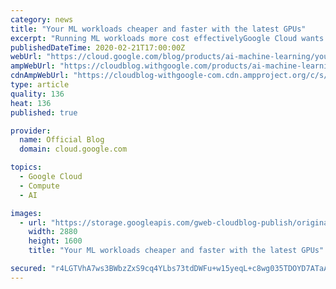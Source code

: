 ```yaml
---
category: news
title: "Your ML workloads cheaper and faster with the latest GPUs"
excerpt: "Running ML workloads more cost effectivelyGoogle Cloud wants to help you run your ML workloads as efficiently as possible. To do this, we offer many options for accelerating ML training and prediction, including many types of NVIDIA GPUs. This flexibility is designed to let you get the right tradeoff"
publishedDateTime: 2020-02-21T17:00:00Z
webUrl: "https://cloud.google.com/blog/products/ai-machine-learning/your-ml-workloads-cheaper-and-faster-with-the-latest-gpus/"
ampWebUrl: "https://cloudblog.withgoogle.com/products/ai-machine-learning/your-ml-workloads-cheaper-and-faster-with-the-latest-gpus/amp/"
cdnAmpWebUrl: "https://cloudblog-withgoogle-com.cdn.ampproject.org/c/s/cloudblog.withgoogle.com/products/ai-machine-learning/your-ml-workloads-cheaper-and-faster-with-the-latest-gpus/amp/"
type: article
quality: 136
heat: 136
published: true

provider:
  name: Official Blog
  domain: cloud.google.com

topics:
  - Google Cloud
  - Compute
  - AI

images:
  - url: "https://storage.googleapis.com/gweb-cloudblog-publish/original_images/ml-competition-2_0a76EvN.png"
    width: 2880
    height: 1600
    title: "Your ML workloads cheaper and faster with the latest GPUs"

secured: "r4LGTVhA7ws3BWbzZxS9cq4YLbs73tdDWFu+w15yeqL+c8wg035TDOYD7ATaA8Uaq6X4f2yFoyFC+zHzhIVY2WmgBUyTVbtTZ+RvFNuBfJzf9QjrAwmhjT2W1u8Xt3RT0v75njtYU+fAYslFxKWwPwMo6XeMH3d+FM7jPJUo/Y2zt0e6zMGQ9S6hLkd9aMoU3gfXc5VXu8FrrDjMleIjXqcFNlJ/QJnoqiWTXIpxGFwQXfkjULKzOD/CjHCWBDR7uO4xzWgJhA4v1FLiOk2ahYIrbg864AjrNrYqismOSF1z7JIncrIMJzc13F1DnYPot+8cHPeKe19uvOGtpf6V5g==;ZJMlRwolNWyNb0Ve2caaEQ=="
---
```


